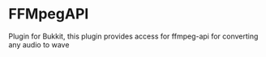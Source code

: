 # FFMpegAPI
Plugin for Bukkit, this plugin provides access for ffmpeg-api for converting any audio to wave
